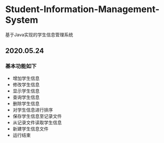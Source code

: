 # Student-Information-Management-System
 基于Java实现的学生信息管理系统

## 2020.05.24
### 基本功能如下
- 增加学生信息 
- 修改学生信息 
- 显示学生信息 
- 查询学生信息 
- 删除学生信息 
- 对学生信息进行排序 
- 保存学生信息至记录文件 
- 从记录文件读取学生信息 
- 新建学生信息文件 
- 运行结束 
